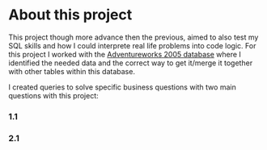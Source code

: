 # About  this project


This project though more advance then the previous, aimed to also test my SQL skills and how I could interprete real life problems into code logic. For this project I worked with the <a href='https://learn.microsoft.com/en-us/sql/samples/adventureworks-install-configure?view=sql-server-ver16&tabs=ssms' target='_blank'>Adventureworks 2005 database</a> where I identified the needed data and the correct way to get it/merge it together with other tables within this database.

I created queries to solve specific business questions with two main questions with this project:

### 1.1 

### 2.1